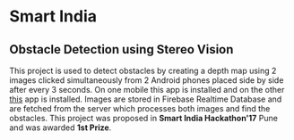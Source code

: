 # Smart India
## Obstacle Detection using Stereo Vision

This project is used to detect obstacles by creating a depth map using 2 images clicked simultaneously from 2 Android phones placed side by side after every 3 seconds.
On one mobile this app is installed and on the other <a href="https://github.com/ashu10832/SmartIndia2">this</a> app is installed.
Images are stored in Firebase Realtime Database and are fetched from the server which processes both images and find the obstacles.
This project was proposed in **Smart India Hackathon'17** Pune and was awarded **1st Prize**.
